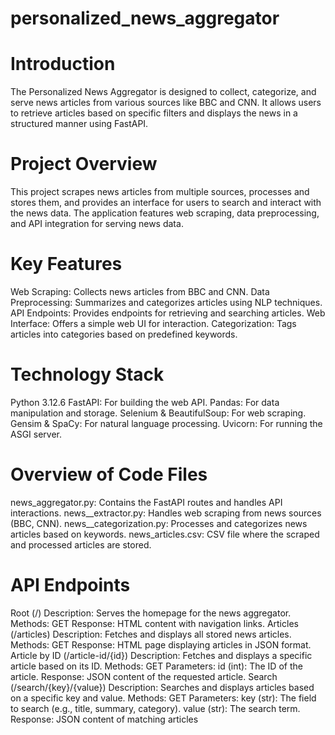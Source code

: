 # personalized_news_aggregator
# Introduction
The Personalized News Aggregator is designed to collect, categorize, and serve news articles from various sources like BBC and CNN. It allows users to retrieve articles based on specific filters and displays the news in a structured manner using FastAPI.
# Project Overview
This project scrapes news articles from multiple sources, processes and stores them, and provides an interface for users to search and interact with the news data. The application features web scraping, data preprocessing, and API integration for serving news data.
# Key Features
Web Scraping: Collects news articles from BBC and CNN.
Data Preprocessing: Summarizes and categorizes articles using NLP techniques.
API Endpoints: Provides endpoints for retrieving and searching articles.
Web Interface: Offers a simple web UI for interaction.
Categorization: Tags articles into categories based on predefined keywords.
# Technology Stack
Python 3.12.6
FastAPI: For building the web API.
Pandas: For data manipulation and storage.
Selenium & BeautifulSoup: For web scraping.
Gensim & SpaCy: For natural language processing.
Uvicorn: For running the ASGI server.
# Overview of Code Files
news_aggregator.py: Contains the FastAPI routes and handles API interactions.
news__extractor.py: Handles web scraping from news sources (BBC, CNN).
news__categorization.py: Processes and categorizes news articles based on keywords.
news_articles.csv: CSV file where the scraped and processed articles are stored.
# API Endpoints
Root (/)
Description: Serves the homepage for the news aggregator.
Methods: GET
Response: HTML content with navigation links.
Articles (/articles)
Description: Fetches and displays all stored news articles.
Methods: GET
Response: HTML page displaying articles in JSON format.
Article by ID (/article-id/{id})
Description: Fetches and displays a specific article based on its ID.
Methods: GET
Parameters:
id (int): The ID of the article.
Response: JSON content of the requested article.
Search (/search/{key}/{value})
Description: Searches and displays articles based on a specific key and value.
Methods: GET
Parameters:
key (str): The field to search (e.g., title, summary, category).
value (str): The search term.
Response: JSON content of matching articles
